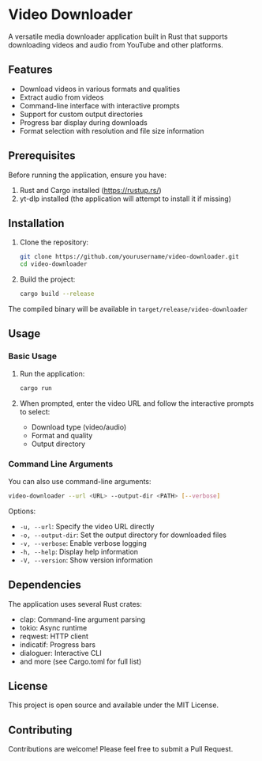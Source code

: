 # Video Downloader

A versatile media downloader application built in Rust that supports downloading videos and audio from YouTube and other platforms.

## Features

- Download videos in various formats and qualities
- Extract audio from videos
- Command-line interface with interactive prompts
- Support for custom output directories
- Progress bar display during downloads
- Format selection with resolution and file size information

## Prerequisites

Before running the application, ensure you have:

1. Rust and Cargo installed (https://rustup.rs/)
2. yt-dlp installed (the application will attempt to install it if missing)

## Installation

1. Clone the repository:
   ```bash
   git clone https://github.com/yourusername/video-downloader.git
   cd video-downloader
   ```

2. Build the project:
   ```bash
   cargo build --release
   ```

The compiled binary will be available in `target/release/video-downloader`

## Usage

### Basic Usage

1. Run the application:
   ```bash
   cargo run
   ```

2. When prompted, enter the video URL and follow the interactive prompts to select:
   - Download type (video/audio)
   - Format and quality
   - Output directory

### Command Line Arguments

You can also use command-line arguments:

```bash
video-downloader --url <URL> --output-dir <PATH> [--verbose]
```

Options:
- `-u, --url`: Specify the video URL directly
- `-o, --output-dir`: Set the output directory for downloaded files
- `-v, --verbose`: Enable verbose logging
- `-h, --help`: Display help information
- `-V, --version`: Show version information

## Dependencies

The application uses several Rust crates:
- clap: Command-line argument parsing
- tokio: Async runtime
- reqwest: HTTP client
- indicatif: Progress bars
- dialoguer: Interactive CLI
- and more (see Cargo.toml for full list)

## License

This project is open source and available under the MIT License.

## Contributing

Contributions are welcome! Please feel free to submit a Pull Request.

